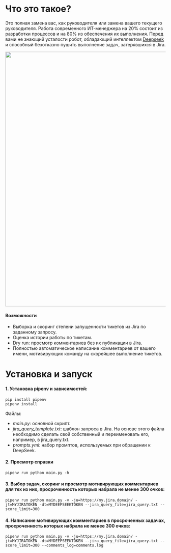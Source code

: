 # Что это такое?
Это полная замена вас, как руководителя или замена вашего текущего руководителя. Работа современного ИТ-менеджера на 20% состоит из разработки процессов и на 80% из обеспечения их выполнения. Перед вами не знающий усталости робот, обладающий интеллектом [Deepseek](https://www.deepseek.com/) и способный безотказно пушить выполнение задач, затерявшихся в  Jira.

<img src="https://github.com/user-attachments/assets/6a2e016a-ef2b-42db-95df-b18452854d76" width="800">

#### Возможности
* Выборка и скоринг степени запущенности тикетов из Jira по заданному запросу.
* Оценка истории работы по тикетам.
* Dry run: просмотр комментариев без их публикации в Jira.
* Полностью автоматическое написание комментариев от вашего имени, мотивирующих команду на скорейшее выполнение тикетов.

# Установка и запуск

#### 1. Установка pipenv и зависимостей:
    
    pip install pipenv 
    pipenv install

Файлы:
* _main.py_: основной скрипт.
* _jira_query_template.txt_: шаблон запроса в Jira. На основе этого файла необходимо сделать свой собственный и переименовать его, например, в jira_query.txt.
* _prompts.yml_: набор промптов, используемых при обращении к DeepSeek.

#### 2. Просмотр справки
    pipenv run python main.py -h

#### 3. Выбор задач, скоринг и просмотр мотивирующих комментариев для тех из них, просроченность которых набрала не менее 300 очков:
    pipenv run python main.py -v -ju=https://my.jira.domain/ -jt=MYJIRATOKEN -dt=MYDEEPSEEKTOKEN --jira_query_file=jira_query.txt --score_limit=300

#### 4. Написание мотивирующих комментариев в просроченных задачах, просроченность которых набрала не менее 300 очков:
    pipenv run python main.py -v -ju=https://my.jira.domain/ -jt=MYJIRATOKEN -dt=MYDEEPSEEKTOKEN --jira_query_file=jira_query.txt --score_limit=300 --comments_log=comments.log
    


